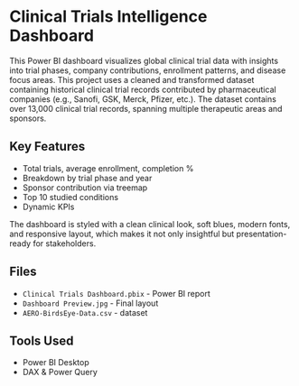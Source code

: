 # Clinical Trials Intelligence Dashboard

This Power BI dashboard visualizes global clinical trial data with insights into trial phases, company contributions, enrollment patterns, and disease focus areas.
This project uses a cleaned and transformed dataset containing historical clinical trial records contributed by pharmaceutical companies (e.g., Sanofi, GSK, Merck, Pfizer, etc.). The dataset contains over 13,000 clinical trial records, spanning multiple therapeutic areas and sponsors.

## Key Features
- Total trials, average enrollment, completion %
- Breakdown by trial phase and year
- Sponsor contribution via treemap
- Top 10 studied conditions
- Dynamic KPIs

The dashboard is styled with a clean clinical look, soft blues, modern fonts, and responsive layout, which makes it not only insightful but presentation-ready for stakeholders.

## Files
- `Clinical Trials Dashboard.pbix` - Power BI report
- `Dashboard Preview.jpg` - Final layout
- `AERO-BirdsEye-Data.csv` - dataset

## Tools Used
- Power BI Desktop
- DAX & Power Query
